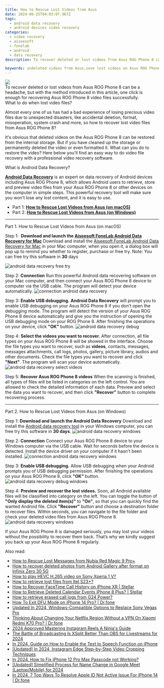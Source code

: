 ```yaml
---
title: How to Rescue Lost Videos from Asus
date: 2024-06-25T04:03:07.967Z
tags: 
  - android data recovery
  - android devices video recovery
categories: 
  - video recovery
  - aiseesoft
  - fonelab
  - android
  - data recovery
description: To recover deleted or lost videos from Asus ROG Phone 8 can be a headache, but with the method introduced in this article, one click is enough for recovering Asus ROG Phone 8 video files successfully.

keywords: undeleted videos from Asus,save lost videos on Asus ROG Phone 8,retrieve wiped videos Asus ROG Phone 8,ROG Phone 8 videos retrieval,Asus videos retrieval,restore deleted videos on ROG Phone 8,how to recover deleted video in Asus ROG Phone 8,how to retrieve video from ROG Phone 8,does the ROG Phone 8 have a backup for deleted video,extract data from water damaged phone ROG Phone 8,recover deleted video 2018 for ROG Phone 8,ROG Phone 8 video recovery
---
```


<img src="https://img0mobiles.techidaily.com/images/best-assets/devices/asus/asus-rog-phone-8/3.jpg" class="atpl-imgstyle"  />

<div class="atpl-content atpl-for-fonelab-android recover-video">

<div class="atpl-post-description-part-1">
To recover deleted or lost videos from Asus ROG Phone 8 can be a headache, but with the method introduced in this article, one click is enough for recovering Asus ROG Phone 8 video files successfully.

</div>

<div class="atpl-post-description-part-2">
<div class="tpl-content-sub-paragraph-title">
    What to do when lost video files?
</div>
<div class="tpl-content-sub-paragraph-content">
    <p>
        Almost every one of us has had a bad experience of losing precious video files due to unexpected disasters, like accidental deletion, format, misoperation, system crash and more, so how to recover lost video files from Asus ROG Phone 8?
    </p>
    <p>
        It's obvious that deleted videos on the Asus ROG Phone 8 can be restored from the internal storage. But if you have cleaned up the storage or permanently deleted the video or even formatted it. What can you do to restore the video? Here below you'll find an easy way to do video file recovery with a professional video recovery software.
    </p>
</div>

</div>

<div class="atpl-post-description-part-3">
<div class="tpl-content-sub-paragraph-title">
    What is Android Data Recovery?
</div>
<div class="tpl-content-sub-paragraph-content">
    <p>
        <a href="https://tools.techidaily.com/aiseesoft-android-data-recovery/" ><strong>Android Data Recovery</strong></a> is an expert on data recovery of Android devices including Asus ROG Phone 8, which allows Android users to retrieve, store and preview video files from your Asus ROG Phone 8 or other devices on the computer in simple steps. This powerful recovery tool will make sure you won’t lose any lost content, and it is easy to use.
    </p>
</div>
</div>

<ul>
  <li>Part 1: <strong><a href="#p1"> How to Rescue Lost Videos from Asus  (on macOS)</a></strong></li>
  <li>Part 2: <strong><a href="#p2"> How to Rescue Lost Videos from Asus  (on Windows)</a></strong></li>
</ul>

<!-- Part 1 -->
<a id="p1" name="p1" ></a><hr>

<div>
  <span class="atpl-step-part-style">Part 1. How to Rescue Lost Videos from Asus (on macOS)</span>
</div>  

<span class="atpl-stepstyle-a"><span>Step 1: </span></span> <strong>Download and launch the <a href="https://tools.techidaily.com/aiseesoft-android-data-recovery-for-mac/" >Aiseesoft FoneLab Android Data Recovery for Mac</a></strong>
Download and install the <a href="https://tools.techidaily.com/aiseesoft-android-data-recovery-for-mac/" >Aiseesoft FoneLab Android Data Recovery for Mac</a> in your Mac computer, when you open it, a dialog box will pop up to remind you whether to register, purchase or free try.
Note: You can free try this software in <strong>30</strong> days

<img src="https://tools.techidaily.com/images/apps/aiseesoft/android-data-recovery/mac-free-try.png" class="atpl-imgstyle" alt="android data recovery free try" />

<span class="atpl-stepstyle-a"><span>Step 2: </span></span> <strong>Connection</strong>
Run this powerful Android data recovering software on your Mac computer, and then connect your Asus ROG Phone 8 device to computer via the USB cable. The program will detect your device automatically.
<img src="https://tools.techidaily.com/images/apps/aiseesoft/android-data-recovery/mac-connection-interface.jpg" class="atpl-imgstyle" alt="connection android data recovery" />

<span class="atpl-stepstyle-a"><span>Step 3: </span></span> <strong>Enable USB debugging.</strong>
<strong>Android Data Recovery</strong> will prompt you to enable USB debugging on your Asus ROG Phone 8 if you don't open the debugging mode. The program will detect the version of your Asus ROG Phone 8 device automatically and give you the instruction of opening the USB debugging mode on your ROG Phone 8. After finishing the operations on your device, click <strong>"OK"</strong> button.
<img src="https://tools.techidaily.com/images/apps/aiseesoft/android-data-recovery/mac-android-usb-debug.jpg"  class="atpl-imgstyle" alt="android data recovery debug" />

<span class="atpl-stepstyle-a"><span>Step 4: </span></span> <strong>Select the videos you want to recover.</strong>
After connection, all file types on your Asus ROG Phone 8 will be showed in the interface. Choose the file types you want to recover, such as <strong>videos</strong>, contacts, messages, messages attachments, call logs, photos, gallery, picture library,  audios and other documents. Check the file types you want to recover and click <b>"Next"</b>. The program will scan your device automatically.
<img src="https://tools.techidaily.com/images/apps/aiseesoft/android-data-recovery/mac-choose-type-videos.jpg" class="atpl-imgstyle" alt="android data recovery select videos" />

<span class="atpl-stepstyle-a"><span>Step 5: </span></span> <strong>Recover Asus ROG Phone 8 videos</strong>
When the scanning is finished, all types of files will be listed in categories on the left control. You are allowed to check the detailed information of each data. Preview and select the data you want to recover, and then click <b>"Recover"</b> button to complete recovering process.


<a id="p2" name="p2"></a><hr>

<!-- Part 2 -->
<div>
<span class="atpl-step-part-style">Part 2. How to Rescue Lost Videos from Asus (on Windows)</span>
</div>

<span class="atpl-stepstyle-a"><span>Step 1: </span></span> <strong>Download and launch the Android Data Recovery</strong>
Download and install the <a href="https://tools.techidaily.com/aiseesoft-android-data-recovery-for-win/" >Android data recovery tool</a> in your Windows computer, you can free try this software in <b>30 days</b>.
<img src="https://tools.techidaily.com/images/apps/aiseesoft/android-data-recovery/win-start-interface.png"  class="atpl-imgstyle" alt="android data recovery windows" />

<span class="atpl-stepstyle-a"><span>Step 2: </span></span> <strong>Connection</strong>
Connect your Asus ROG Phone 8 device to your Windows computer via the USB cable. Wait for seconds before the device is detected. Install the device driver on your computer if it hasn't been installed.
<img src="https://tools.techidaily.com/images/apps/aiseesoft/android-data-recovery/win-connection-interface.png" class="atpl-imgstyle" alt="connection android data recovery windows" />

<span class="atpl-stepstyle-a"><span>Step 3: </span></span> <strong>Enable USB debugging.</strong>
Allow USB debugging when your Android prompts you of USB debugging permission. After finishing the operations on your Asus ROG Phone 8, click <b>"OK"</b> button.
<img src="https://tools.techidaily.com/images/apps/aiseesoft/android-data-recovery/win-android-usb-debug.png" class="atpl-imgstyle" alt="android data recovery debug windows" />

<span class="atpl-stepstyle-a"><span>Step 4: </span></span> <strong>Preview and recover the lost videos.</strong>
Soon, all Android available files will be classified into category on the left. You can toggle the button of <b>"Only display the deleted item(s)"</b> to <b>"On"</b>, so that you can quickly find the wanted Android file. Click <b>"Recover"</b> button and choose a destination folder to recover files. Within seconds, you can navigate to the file folder and check your deleted video files from Asus ROG Phone 8.
<img src="https://tools.techidaily.com/images/apps/aiseesoft/android-data-recovery/win-recover-videos.jpg" class="atpl-imgstyle" alt="android data recovery windows" />

<div class="atpl-post-description-part-4">
<div class="tpl-content-sub-paragraph-normal">
    <p>
        If your Asus ROG Phone 8 is damaged seriously, you may lost your videos without the possibility to recover them back. That’s why we kindly suggest you back up your Asus ROG Phone 8 regularly.
    </p>
</div>
</div>

<ins class="adsbygoogle"
     style="display:block"
     data-ad-client="ca-pub-7571918770474297"
     data-ad-slot="8358498916"
     data-ad-format="auto"
     data-full-width-responsive="true"></ins>



</div>
<ins class="adsbygoogle"
    style="display:block"
    data-ad-format="autorelaxed"
    data-ad-client="ca-pub-7571918770474297"
    data-ad-slot="1223367746"></ins>



<span class="atpl-alsoreadstyle">Also read:</span>
<div><ul>
<li><a href="https://blog-min.techidaily.com/how-to-rescue-lost-messages-from-nubia-red-magic-9-proplus-by-fonelab-android-recover-messages/"><u>How to Rescue Lost Messages from Nubia Red Magic 9 Pro+</u></a></li>
<li><a href="https://blog-min.techidaily.com/how-to-recover-deleted-photos-from-android-gallery-after-format-on-infinix-zero-30-5g-by-stellar-photo-recovery-android-mobile-photo-recover/"><u>How to recover deleted photos from Android Gallery after format on Infinix Zero 30 5G</u></a></li>
<li><a href="https://blog-min.techidaily.com/how-to-play-hevc-h-265-video-on-sony-xperia-1-v-by-aiseesoft-video-converter-play-hevc-video-on-android/"><u>How to play HEVC H.265 video on Sony Xperia 1 V?</u></a></li>
<li><a href="https://blog-min.techidaily.com/how-to-retrieve-lost-files-from-itel-s23plus-by-fonelab-android-recover-data/"><u>How to retrieve lost files from Itel S23+?</u></a></li>
<li><a href="https://blog-min.techidaily.com/how-to-recover-facetime-call-history-on-iphone-xr-stellar-by-stellar-data-recovery-ios-iphone-data-recovery/"><u>How to Recover FaceTime Call History on iPhone XR | Stellar</u></a></li>
<li><a href="https://blog-min.techidaily.com/how-to-retrieve-deleted-calendar-events-iphone-8-plus-stellar-by-stellar-data-recovery-ios-iphone-data-recovery/"><u>How to Retrieve Deleted Calendar Events iPhone 8 Plus? | Stellar</u></a></li>
<li><a href="https://blog-min.techidaily.com/how-to-retrieve-erased-call-logs-from-g24-power-by-fonelab-android-recover-call-logs/"><u>How to retrieve erased call logs from G24 Power?</u></a></li>
<li><a href="https://blog-min.techidaily.com/how-to-exit-dfu-mode-on-iphone-14-pro-drfone-by-drfone-ios-system-repair-ios-system-repair/"><u>How To Exit DFU Mode on iPhone 14 Pro? | Dr.fone</u></a></li>
<li><a href="https://smart-video-editing.techidaily.com/updated-in-2024-windows-compatible-options-to-replace-sony-vegas-pro/"><u>Updated In 2024, Windows-Compatible Options to Replace Sony Vegas Pro</u></a></li>
<li><a href="https://fake-location.techidaily.com/thinking-about-changing-your-netflix-region-without-a-vpn-on-xiaomi-redmi-k70-pro-drfone-by-drfone-virtual-android/"><u>Thinking About Changing Your Netflix Region Without a VPN On Xiaomi Redmi K70 Pro? | Dr.fone</u></a></li>
<li><a href="https://instagram-video-recordings.techidaily.com/2024-approved-mastering-instagram-reels-a-ninjas-guide/"><u>2024 Approved  Mastering Instagram Reels  A Ninja's Guide</u></a></li>
<li><a href="https://some-guidance.techidaily.com/the-battle-of-broadcasting-is-xsplit-better-than-obs-for-livestreams-for-2024/"><u>The Battle of Broadcasting  Is XSplit Better Than OBS for Livestreams for 2024</u></a></li>
<li><a href="https://ai-voice-clone.techidaily.com/in-2024-guide-on-how-to-enable-the-text-to-speech-function-on-iphone/"><u>In 2024, Guide on How to Enable the Text to Speech Function on iPhone</u></a></li>
<li><a href="https://instagram-clips.techidaily.com/updated-in-2024-instagram-edge-step-by-step-video-cropping-techniques/"><u>[Updated] In 2024, Instagram Edge  Step-by-Step Video Cropping Techniques</u></a></li>
<li><a href="https://ios-unlock.techidaily.com/in-2024-how-to-fix-iphone-12-pro-max-passcode-not-working-by-drfone-ios/"><u>In 2024, How to Fix iPhone 12 Pro Max Passcode not Working?</u></a></li>
<li><a href="https://screen-recording.techidaily.com/updated-simplified-process-for-name-change-in-google-meet-laptopmobile-for-2024/"><u>[Updated] Simplified Process for Name Change in Google Meet (Laptop/Mobile) for 2024</u></a></li>
<li><a href="https://iphone-unlock.techidaily.com/in-2024-7-top-ways-to-resolve-apple-id-not-active-issue-for-iphone-14-drfone-by-drfone-ios/"><u>In 2024, 7 Top Ways To Resolve Apple ID Not Active Issue For iPhone 14 | Dr.fone</u></a></li>
</ul></div>
